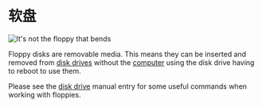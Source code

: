 # 软盘
![It's not the floppy that bends](item:oc2:floppy)

Floppy disks are removable media. This means they can be inserted and removed from [disk drives](../block/disk_drive.md) without the [computer](../block/disk_drive.md) using the disk drive having to reboot to use them.

Please see the [disk drive](../block/disk_drive.md) manual entry for some useful commands when working with floppies.
